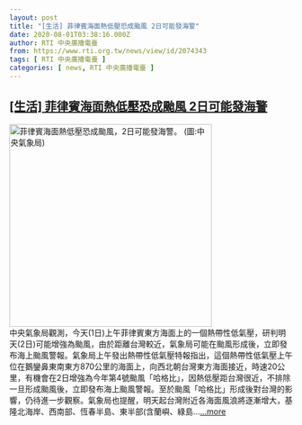 ```yaml
---
layout: post
title: "[生活] 菲律賓海面熱低壓恐成颱風 2日可能發海警"
date: 2020-08-01T03:38:16.000Z
author: RTI 中央廣播電臺
from: https://www.rti.org.tw/news/view/id/2074343
tags: [ RTI 中央廣播電臺 ]
categories: [ news, RTI 中央廣播電臺 ]
---
```

<!--1596253096000-->
[[生活] 菲律賓海面熱低壓恐成颱風 2日可能發海警](https://www.rti.org.tw/news/view/id/2074343)
------

<div>
<img src="https://static.rti.org.tw/assets/thumbnails/2020/08/01/47c76e74bb4d5986d5ef09cf59604761.jpg" width="360" alt="菲律賓海面熱低壓恐成颱風，2日可能發海警。 (圖:中央氣象局)" title="菲律賓海面熱低壓恐成颱風，2日可能發海警。 (圖:中央氣象局)"><br>中央氣象局觀測，今天(1日)上午菲律賓東方海面上的一個熱帶性低氣壓，研判明天(2日)可能增強為颱風，由於距離台灣較近，氣象局可能在颱風形成後，立即發布海上颱風警報。氣象局上午發出熱帶性低氣壓特報指出，這個熱帶性低氣壓上午位在鵝鑾鼻東南東方870公里的海面上，向西北朝台灣東方海面接近，時速20公里，有機會在2日增強為今年第4號颱風「哈格比」，因熱低壓距台灣很近，不排除一旦形成颱風後，立即發布海上颱風警報。至於颱風「哈格比」形成後對台灣的影響，仍待進一步觀察。氣象局也提醒，明天起台灣附近各海面風浪將逐漸增大，基隆北海岸、西南部、恆春半島、東半部(含蘭嶼、綠島...<a target="_blank" href="https://www.rti.org.tw/news/view/id/2074343">...more</a>
</div>
